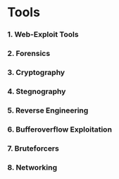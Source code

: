 # Tools

### 1. Web-Exploit Tools
### 2. Forensics
### 3. Cryptography
### 4. Stegnography
### 5. Reverse Engineering
### 6. Bufferoverflow Exploitation
### 7. Bruteforcers
### 8. Networking
